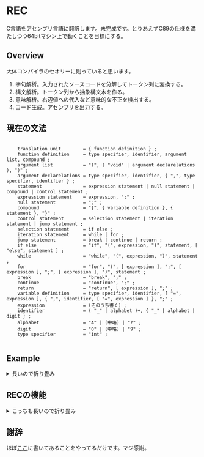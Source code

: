# REC
C言語をアセンブリ言語に翻訳します。未完成です。とりあえずC89の仕様を満たしつつ64bitマシン上で動くことを目標にする。

## Overview
大体コンパイラのセオリーに則っていると思います。
1. 字句解析。入力されたソースコードを分解してトークン列に変換する。
1. 構文解析。トークン列から抽象構文木を作る。
1. 意味解析。右辺値への代入など意味的な不正を検出する。
1. コード生成。アセンブリを出力する。

## 現在の文法
<pre>
  <code>
    translation unit        = { function definition } ;
    function definition     = type specifier, identifier, argument list, compound ;
    argument list           = "(", ( "void" | argument declarelations ), ")" ;
    argument declarelations = type specifier, identifier, { ",", type specifier, identifier } ;
    statement               = expression statement | null statement | compound | control statement ;
    expression statement    = expression, ";" ;
    null statement          = ";" ;
    compound                = "{", { variable definition }, { statement }, "}" ;
    control statement       = selection statement | iteration statement | jump statement ;
    selection statement     = if else ;
    iteration statement     = while | for ;
    jump statement          = break | continue | return ;
    if else                 = "if", "(", expression, ")", statement, [ "else", statement ] ;
    while                   = "while", "(", expression, ")", statement ;
    for                     = "for", "(", [ expression ], ";", [ expression ], ";", [ expression ], ")", statement ;
    break                   = "break", ";" ;
    continue                = "continue", ";" ;
    return                  = "return", [ expression ], ";" ;
    variable definition     = type specifier, identifier, [ "=", expression ], { ",", identifier, [ "=", expression ] }, ";" ;
    expression              = (そのうち書く) ;
    identifier              = ( "_" | alphabet )+, { "_" | alphabet | digit } ;
    alphabet                = "A" | (中略) | "z" ;
    digit                   = "0" | (中略) | "9" ;
    type specifier          = "int" ;
  </code>
</pre>

## Example
<details>
  <summary>長いので折り畳み</summary>
    こんな感じのソースファイルexample.cがあるとします。10までの階乗を計算します。
    <pre>
      <code>
        int main()
        {
            int a=1,i;
            for(i=1;i<=10;++i){
                a*=i;
                __builtin_print_u64(a);
                __builtin_put_ascii(10);
            }
            return 0;
        }
      </code>
    </pre>
    __builtin_print_u64というのは名前の通りビルトイン関数です。符号なし64bit整数を標準出力に書き出します。
    将来的にはprintfなどを使いたいのですが、まだstdio.hは解析できないのでこれで妥協します。
    また__builtin_put_asciiは(名前からわかると思いますが)asciiコードで指定した文字を一文字だけ出力します。
    10を指定すると改行というわけです。<br />
    さて、これをこうします(recはソースを適当にコンパイルしてすでに作成済みであるとします)。<br />
    example.cを入力として受け取り、アセンブリに翻訳したものをexample.sに出力します。<br />
    それをexample.outという実行ファイルにします。ビルトイン関数のソースコードも一緒にコンパイルするのをお忘れなく。
    <pre>
      <code>
        $ ./rec example.c example.s
        $ gcc -o example.out example.s builtin_func.s
        $ ./example.out
        1
        2
        6
        24
        120
        720
        5040
        40320
        362880
        3628800
      </code>
    </pre>
    計算できてました。
</details>

## RECの機能
<details>
  <summary>こっちも長いので折り畳み</summary>
  ✅は実装済み、🔵は未実装。

  ### データ
  ✅64bitローカル符号付き整数型変数の定義<br />
  🔵signedとunsignedの区別<br />
  🔵グローバル変数<br />
  🔵実数型<br />
  🔵ポインタ型<br />
  🔵列挙型<br />
  🔵構造体<br />
  🔵共用体<br />

  ### 制御文
  ✅if文、else文<br />
  🔵switch文<br />
  ✅while文<br />
  🔵do-while文<br />
  ✅for文<br />
  ✅break文<br />
  ✅continue文<br />
  🔵goto文<br />
  ✅return文<br />

  ### 関数
  ✅定義<br />
  🔵プロトタイプ宣言<br />

  ### 演算子

  #### 算術演算子
  ✅単項プラス<br />
  ✅単項マイナス<br />
  ✅加算<br />
  ✅減算<br />
  ✅乗算<br />
  ✅除算<br />
  ✅剰余<br />
  ✅前置インクリメント<br />
  ✅前置デクリメント<br />
  ✅後置インクリメント<br />
  ✅後置デクリメント<br />
  ✅加算代入<br />
  ✅減算代入<br />
  ✅乗算代入<br />
  ✅除算代入<br />
  ✅剰余代入<br />

  #### 比較演算子
  ✅等価<br />
  ✅非等価<br />
  ✅小なり<br />
  ✅大なり<br />
  ✅小なりイコール<br />
  ✅大なりイコール<br />

  #### 論理演算子
  ✅論理否定<br />
  ✅論理和<br />
  ✅論理積<br />

  #### ビット演算子
  🔵ビット否定<br />
  🔵ビット和<br />
  🔵ビット積<br />
  🔵ビット排他的論理和<br />
  🔵左シフト<br />
  🔵右シフト<br />
  🔵ビット和代入<br />
  🔵ビット積代入<br />
  🔵ビット排他的論理和代入<br />
  🔵左シフト代入<br />
  🔵右シフト代入<br />

  #### その他
  ✅単純代入<br />
  ✅関数呼び出し<br />
  ✅カンマ<br />
  🔵条件<br />
  🔵配列添え字<br />
  🔵間接<br />
  🔵アドレス<br />
  🔵直接メンバ<br />
  🔵間接メンバ<br />
  🔵キャスト<br />
  🔵sizeof<br />

  ### その他
  ✅コメント<br />
  🔵int main(int argc, char*argv[])<br />
</details>

## 謝辞
ほぼ[ここ](https://www.sigbus.info/compilerbook)に書いてあることをやってるだけです。マジ感謝。
